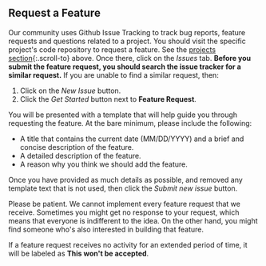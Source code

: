 ## Request a Feature

Our community uses Github Issue Tracking to track bug reports, feature requests and questions related to a project.  You should visit the specific project's code repository to request a feature.  See the [projects section](#projects){:.scroll-to} above.  Once there, click on the _Issues_ tab.  **Before you submit the feature request, you should search the issue tracker for a similar request.**  If you are unable to find a similar request, then:

1. Click on the _New Issue_ button.
2. Click the _Get Started_ button next to **Feature Request**.

You will be presented with a template that will help guide you through requesting the feature.  At the bare minimum, please include the following:

- A title that contains the current date (MM/DD/YYYY) and a brief and concise description of the feature.
- A detailed description of the feature.
- A reason why you think we should add the feature.

Once you have provided as much details as possible, and removed any template text that is not used, then click the _Submit new issue_ button.

<div class="alert bg-info text-black" role="info">
    <p><i class="icon-picons-directions-2"></i> Please be patient. We cannot implement every feature request that we receive. Sometimes you might get no response to your request, which means that everyone is indifferent to the idea. On the other hand, you might find someone who's also interested in building that feature.</p>
</div>

If a feature request receives no activity for an extended period of time, it will be labeled as **This won't be accepted**.
